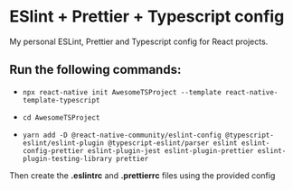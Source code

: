 # ESlint + Prettier + Typescript config

My personal ESLint, Prettier and Typescript config for React projects.

## Run the following commands:

- `npx react-native init AwesomeTSProject --template react-native-template-typescript`

- `cd AwesomeTSProject`

- `yarn add -D @react-native-community/eslint-config @typescript-eslint/eslint-plugin @typescript-eslint/parser eslint eslint-config-prettier eslint-plugin-jest eslint-plugin-prettier eslint-plugin-testing-library prettier`

Then create the **.eslintrc** and **.prettierrc** files using the provided config
